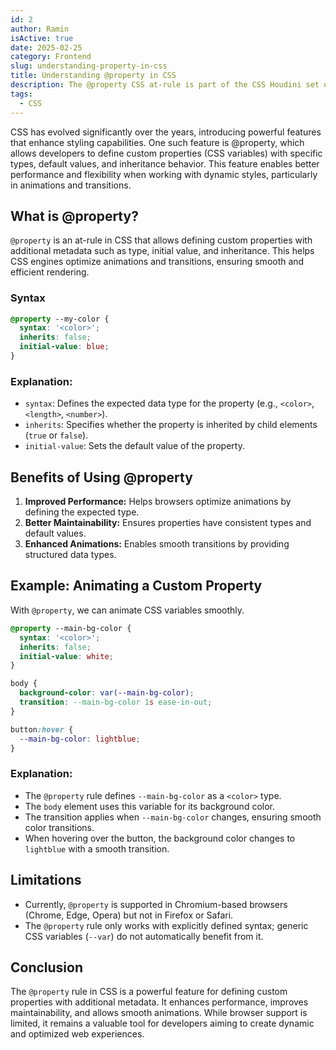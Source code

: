 ```yaml
---
id: 2
author: Ramin
isActive: true
date: 2025-02-25
category: Frontend
slug: understanding-property-in-css
title: Understanding @property in CSS
description: The @property CSS at-rule is part of the CSS Houdini set of APIs. It allows developers to explicitly define CSS custom properties, allowing for property type checking and constraining, setting default values, and defining whether a custom property can inherit values or not.
tags:
  - CSS
---
```


CSS has evolved significantly over the years, introducing powerful features that enhance styling capabilities. One such feature is @property, which allows developers to define custom properties (CSS variables) with specific types, default values, and inheritance behavior. This feature enables better performance and flexibility when working with dynamic styles, particularly in animations and transitions.

## What is @property?

`@property` is an at-rule in CSS that allows defining custom properties with additional metadata such as type, initial value, and inheritance. This helps CSS engines optimize animations and transitions, ensuring smooth and efficient rendering.

### Syntax

```css
@property --my-color {
  syntax: '<color>';
  inherits: false;
  initial-value: blue;
}
```

### Explanation:

- `syntax`: Defines the expected data type for the property (e.g., `<color>`, `<length>`, `<number>`).
- `inherits`: Specifies whether the property is inherited by child elements (`true` or `false`).
- `initial-value`: Sets the default value of the property.

## Benefits of Using @property

1. **Improved Performance:** Helps browsers optimize animations by defining the expected type.
2. **Better Maintainability:** Ensures properties have consistent types and default values.
3. **Enhanced Animations:** Enables smooth transitions by providing structured data types.

## Example: Animating a Custom Property

With `@property`, we can animate CSS variables smoothly.

```css
@property --main-bg-color {
  syntax: '<color>';
  inherits: false;
  initial-value: white;
}

body {
  background-color: var(--main-bg-color);
  transition: --main-bg-color 1s ease-in-out;
}

button:hover {
  --main-bg-color: lightblue;
}
```

### Explanation:

- The `@property` rule defines `--main-bg-color` as a `<color>` type.
- The `body` element uses this variable for its background color.
- The transition applies when `--main-bg-color` changes, ensuring smooth color transitions.
- When hovering over the button, the background color changes to `lightblue` with a smooth transition.

## Limitations

- Currently, `@property` is supported in Chromium-based browsers (Chrome, Edge, Opera) but not in Firefox or Safari.
- The `@property` rule only works with explicitly defined syntax; generic CSS variables (`--var`) do not automatically benefit from it.

## Conclusion

The `@property` rule in CSS is a powerful feature for defining custom properties with additional metadata. It enhances performance, improves maintainability, and allows smooth animations. While browser support is limited, it remains a valuable tool for developers aiming to create dynamic and optimized web experiences.
